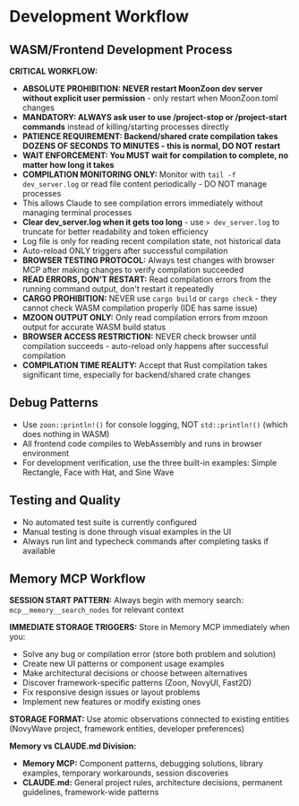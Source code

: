 # Development Workflow

## WASM/Frontend Development Process

**CRITICAL WORKFLOW:**
- **ABSOLUTE PROHIBITION: NEVER restart MoonZoon dev server without explicit user permission** - only restart when MoonZoon.toml changes
- **MANDATORY: ALWAYS ask user to use /project-stop or /project-start commands** instead of killing/starting processes directly
- **PATIENCE REQUIREMENT: Backend/shared crate compilation takes DOZENS OF SECONDS TO MINUTES - this is normal, DO NOT restart**
- **WAIT ENFORCEMENT: You MUST wait for compilation to complete, no matter how long it takes**
- **COMPILATION MONITORING ONLY:** Monitor with `tail -f dev_server.log` or read file content periodically - DO NOT manage processes
- This allows Claude to see compilation errors immediately without managing terminal processes
- **Clear dev_server.log when it gets too long** - use `> dev_server.log` to truncate for better readability and token efficiency
- Log file is only for reading recent compilation state, not historical data
- Auto-reload ONLY triggers after successful compilation
- **BROWSER TESTING PROTOCOL:** Always test changes with browser MCP after making changes to verify compilation succeeded
- **READ ERRORS, DON'T RESTART:** Read compilation errors from the running command output, don't restart it repeatedly
- **CARGO PROHIBITION:** NEVER use `cargo build` or `cargo check` - they cannot check WASM compilation properly (IDE has same issue)
- **MZOON OUTPUT ONLY:** Only read compilation errors from mzoon output for accurate WASM build status
- **BROWSER ACCESS RESTRICTION:** NEVER check browser until compilation succeeds - auto-reload only happens after successful compilation
- **COMPILATION TIME REALITY:** Accept that Rust compilation takes significant time, especially for backend/shared crate changes

## Debug Patterns

- Use `zoon::println!()` for console logging, NOT `std::println!()` (which does nothing in WASM)
- All frontend code compiles to WebAssembly and runs in browser environment
- For development verification, use the three built-in examples: Simple Rectangle, Face with Hat, and Sine Wave

## Testing and Quality

- No automated test suite is currently configured
- Manual testing is done through visual examples in the UI
- Always run lint and typecheck commands after completing tasks if available

## Memory MCP Workflow

**SESSION START PATTERN:**
Always begin with memory search: `mcp__memory__search_nodes` for relevant context

**IMMEDIATE STORAGE TRIGGERS:**
Store in Memory MCP immediately when you:
- Solve any bug or compilation error (store both problem and solution)
- Create new UI patterns or component usage examples  
- Make architectural decisions or choose between alternatives
- Discover framework-specific patterns (Zoon, NovyUI, Fast2D)
- Fix responsive design issues or layout problems
- Implement new features or modify existing ones

**STORAGE FORMAT:**
Use atomic observations connected to existing entities (NovyWave project, framework entities, developer preferences)

**Memory vs CLAUDE.md Division:**
- **Memory MCP:** Component patterns, debugging solutions, library examples, temporary workarounds, session discoveries
- **CLAUDE.md:** General project rules, architecture decisions, permanent guidelines, framework-wide patterns